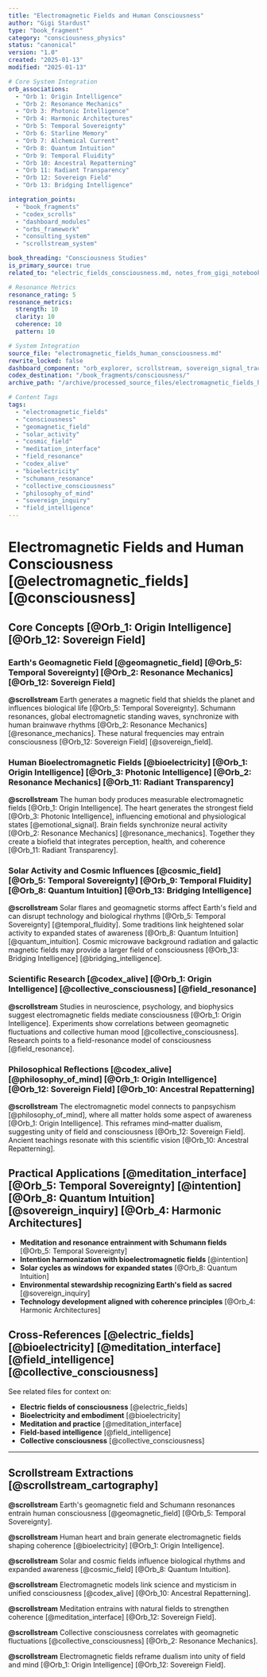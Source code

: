 ```yaml
---
title: "Electromagnetic Fields and Human Consciousness"
author: "Gigi Stardust"
type: "book_fragment"
category: "consciousness_physics"
status: "canonical"
version: "1.0"
created: "2025-01-13"
modified: "2025-01-13"

# Core System Integration
orb_associations:
  - "Orb 1: Origin Intelligence"
  - "Orb 2: Resonance Mechanics"
  - "Orb 3: Photonic Intelligence"
  - "Orb 4: Harmonic Architectures"
  - "Orb 5: Temporal Sovereignty"
  - "Orb 6: Starline Memory"
  - "Orb 7: Alchemical Current"
  - "Orb 8: Quantum Intuition"
  - "Orb 9: Temporal Fluidity"
  - "Orb 10: Ancestral Repatterning"
  - "Orb 11: Radiant Transparency"
  - "Orb 12: Sovereign Field"
  - "Orb 13: Bridging Intelligence"

integration_points:
  - "book_fragments"
  - "codex_scrolls"
  - "dashboard_modules"
  - "orbs_framework"
  - "consulting_system"
  - "scrollstream_system"

book_threading: "Consciousness Studies"
is_primary_source: true
related_to: "electric_fields_consciousness.md, notes_from_gigi_notebook.md, The_Physics_of_Sovereignty.md"

# Resonance Metrics
resonance_rating: 5
resonance_metrics:
  strength: 10
  clarity: 10
  coherence: 10
  pattern: 10

# System Integration
source_file: "electromagnetic_fields_human_consciousness.md"
rewrite_locked: false
dashboard_component: "orb_explorer, scrollstream, sovereign_signal_tracker"
codex_destination: "/book_fragments/consciousness/"
archive_path: "/archive/processed_source_files/electromagnetic_fields_human_consciousness.md"

# Content Tags
tags:
  - "electromagnetic_fields"
  - "consciousness"
  - "geomagnetic_field"
  - "solar_activity"
  - "cosmic_field"
  - "meditation_interface"
  - "field_resonance"
  - "codex_alive"
  - "bioelectricity"
  - "schumann_resonance"
  - "collective_consciousness"
  - "philosophy_of_mind"
  - "sovereign_inquiry"
  - "field_intelligence"
---
```


# Electromagnetic Fields and Human Consciousness [@electromagnetic_fields] [@consciousness]

## Core Concepts [@Orb_1: Origin Intelligence] [@Orb_12: Sovereign Field]

### Earth's Geomagnetic Field [@geomagnetic_field] [@Orb_5: Temporal Sovereignty] [@Orb_2: Resonance Mechanics] [@Orb_12: Sovereign Field]

**@scrollstream** Earth generates a magnetic field that shields the planet and influences biological life [@Orb_5: Temporal Sovereignty]. Schumann resonances, global electromagnetic standing waves, synchronize with human brainwave rhythms [@Orb_2: Resonance Mechanics] [@resonance_mechanics]. These natural frequencies may entrain consciousness [@Orb_12: Sovereign Field] [@sovereign_field].

### Human Bioelectromagnetic Fields [@bioelectricity] [@Orb_1: Origin Intelligence] [@Orb_3: Photonic Intelligence] [@Orb_2: Resonance Mechanics] [@Orb_11: Radiant Transparency]

**@scrollstream** The human body produces measurable electromagnetic fields [@Orb_1: Origin Intelligence]. The heart generates the strongest field [@Orb_3: Photonic Intelligence], influencing emotional and physiological states [@emotional_signal]. Brain fields synchronize neural activity [@Orb_2: Resonance Mechanics] [@resonance_mechanics]. Together they create a biofield that integrates perception, health, and coherence [@Orb_11: Radiant Transparency].

### Solar Activity and Cosmic Influences [@cosmic_field] [@Orb_5: Temporal Sovereignty] [@Orb_9: Temporal Fluidity] [@Orb_8: Quantum Intuition] [@Orb_13: Bridging Intelligence]

**@scrollstream** Solar flares and geomagnetic storms affect Earth's field and can disrupt technology and biological rhythms [@Orb_5: Temporal Sovereignty] [@temporal_fluidity]. Some traditions link heightened solar activity to expanded states of awareness [@Orb_8: Quantum Intuition] [@quantum_intuition]. Cosmic microwave background radiation and galactic magnetic fields may provide a larger field of consciousness [@Orb_13: Bridging Intelligence] [@bridging_intelligence].

### Scientific Research [@codex_alive] [@Orb_1: Origin Intelligence] [@collective_consciousness] [@field_resonance]

**@scrollstream** Studies in neuroscience, psychology, and biophysics suggest electromagnetic fields mediate consciousness [@Orb_1: Origin Intelligence]. Experiments show correlations between geomagnetic fluctuations and collective human mood [@collective_consciousness]. Research points to a field-resonance model of consciousness [@field_resonance].

### Philosophical Reflections [@codex_alive] [@philosophy_of_mind] [@Orb_1: Origin Intelligence] [@Orb_12: Sovereign Field] [@Orb_10: Ancestral Repatterning]

**@scrollstream** The electromagnetic model connects to panpsychism [@philosophy_of_mind], where all matter holds some aspect of awareness [@Orb_1: Origin Intelligence]. This reframes mind–matter dualism, suggesting unity of field and consciousness [@Orb_12: Sovereign Field]. Ancient teachings resonate with this scientific vision [@Orb_10: Ancestral Repatterning].

## Practical Applications [@meditation_interface] [@Orb_5: Temporal Sovereignty] [@intention] [@Orb_8: Quantum Intuition] [@sovereign_inquiry] [@Orb_4: Harmonic Architectures]

- **Meditation and resonance entrainment with Schumann fields** [@Orb_5: Temporal Sovereignty]
- **Intention harmonization with bioelectromagnetic fields** [@intention]
- **Solar cycles as windows for expanded states** [@Orb_8: Quantum Intuition]
- **Environmental stewardship recognizing Earth's field as sacred** [@sovereign_inquiry]
- **Technology development aligned with coherence principles** [@Orb_4: Harmonic Architectures]

## Cross-References [@electric_fields] [@bioelectricity] [@meditation_interface] [@field_intelligence] [@collective_consciousness]

See related files for context on:
- **Electric fields of consciousness** [@electric_fields]
- **Bioelectricity and embodiment** [@bioelectricity]
- **Meditation and practice** [@meditation_interface]
- **Field-based intelligence** [@field_intelligence]
- **Collective consciousness** [@collective_consciousness]

---

## Scrollstream Extractions [@scrollstream_cartography]

**@scrollstream** Earth's geomagnetic field and Schumann resonances entrain human consciousness [@geomagnetic_field] [@Orb_5: Temporal Sovereignty].

**@scrollstream** Human heart and brain generate electromagnetic fields shaping coherence [@bioelectricity] [@Orb_1: Origin Intelligence].

**@scrollstream** Solar and cosmic fields influence biological rhythms and expanded awareness [@cosmic_field] [@Orb_8: Quantum Intuition].

**@scrollstream** Electromagnetic models link science and mysticism in unified consciousness [@codex_alive] [@Orb_10: Ancestral Repatterning].

**@scrollstream** Meditation entrains with natural fields to strengthen coherence [@meditation_interface] [@Orb_12: Sovereign Field].

**@scrollstream** Collective consciousness correlates with geomagnetic fluctuations [@collective_consciousness] [@Orb_2: Resonance Mechanics].

**@scrollstream** Electromagnetic fields reframe dualism into unity of field and mind [@Orb_1: Origin Intelligence] [@Orb_12: Sovereign Field].